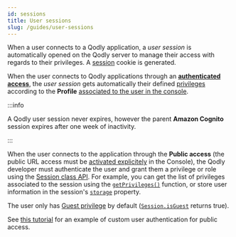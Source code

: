```yaml
---
id: sessions
title: User sessions
slug: /guides/user-sessions
---
```


When a user connects to a Qodly application, a *user session* is automatically opened on the Qodly server to manage their access with regards to their privileges. A [session](../SessionClass.md) cookie is generated.

When the user connects to Qodly applications through an [**authenticated access**](../../get-started/access.md#authenticated-access), the *user session* gets automatically their defined [privileges](../../studio/roles/rolesPrivilegesOverview.md) according to the **Profile** [associated to the user in the console](../../cloud/userAccountManagement.md#add-new-user). 

:::info

A Qodly user session never expires, however the parent **Amazon Cognito** session expires after one week of inactivity.

:::

When the user connects to the application through the **Public access** (the public URL access must be [activated explicitely](../../cloud/resourceMonitoring.md#application-access) in the Console), the Qodly developer must authenticate the user and grant them a privilege or role using the [Session class API](../SessionClass.md). For example, you can get the list of privileges associated to the session using the [`getPrivileges()`](../SessionClass.md#getprivileges) function, or store user information in the session's [`storage`](../SessionClass.md#storage) property.

The user only has [Guest privilege](../../studio/roles/datastorePermissions.md#introducing-the-guest-privilege) by default ([`Session.isGuest`](../SessionClass.md#isguest) returns true).  

See [this tutorial](./login.md) for an example of custom user authentication for public access. 

